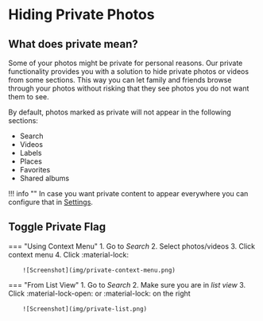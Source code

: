 # Hiding Private Photos #
## What does private mean? ##
Some of your photos might be private for personal reasons. 
Our private functionality provides you with a solution to hide private photos or videos from some sections.
This way you can let family and friends browse through your photos without risking that they see photos you do not want them to see.

By default, photos marked as private will not appear in the following sections:

 * Search
 * Videos
 * Labels
 * Places
 * Favorites
 * Shared albums
 
!!! info ""
    In case you want private content to appear everywhere you can configure that in [Settings](../settings/general.md).
 
## Toggle Private Flag ##
=== "Using Context Menu"
      1. Go to *Search*
      2. Select photos/videos
      3. Click context menu
      4. Click :material-lock:

        ![Screenshot](img/private-context-menu.png)

=== "From List View"
     1. Go to *Search*
     2. Make sure you are in *list view*
     3. Click :material-lock-open: or :material-lock: on the right

        ![Screenshot](img/private-list.png)
